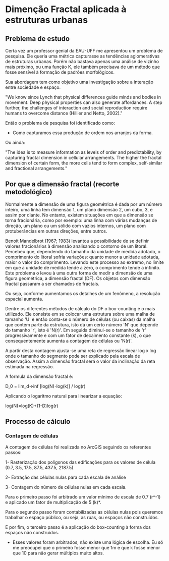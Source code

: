 # Dimenção Fractal aplicada à estruturas urbanas

## Preblema de estudo

Certa vez um professor genial da EAU-UFF me apresentou um problema de pesquisa. Ele queria uma métrica capturasse as tendências aglomerativas de estruturas urbanas. Porém não bastava apenas uma análise de vizinho mais próximo, ou uma função K, ele também precisava de um método que fosse sensível à formação de padrões morfológicos.

Sua abordagem tem como objetivo uma investigação sobre a interação entre sociedade e espaço.

"We know since Lynch that physical differences guide minds and bodies in movement. Deep physical properties can also generate affordances. A step further, the challenges of interaction and social reproduction require humans to overcome distance (Hillier and Netto, 2002)."

Então o problema de pesquisa foi identificado como: 

- Como capturamos essa produção de ordem nos arranjos da forma.

Ou ainda:

"The idea is to measure information as levels of order and predictability, by capturing fractal dimension in cellular arrangements. The higher the fractal dimension of certain form, the more cells tend to form complex, self-similar and fractional arrangements."

## Por que a dimensão fractal (recorte metodológico)

Normalmente a dimensão de uma figura geométrica é dada por um número inteiro, uma linha tem dimensão 1, um plano dimensão 2, um cubo, 3, e assim por diante. No entanto, existem situações em que a dimensão se torna fracionária, como por exemplo: uma linha com várias mudanças de direção, um plano ou um sólido com vazios internos, um plano com protuberâncias em outras direções, entre outros.

Benoit Mandelbrot (1967; 1983) levantou a possibilidade de se definir valores fracionários à dimensão analisando o contorno de um litoral. Percebeu que, dependendo do tamanho da unidade de medida adotado, o comprimento do litoral sofria variações: quanto menor a unidade adotada, maior o valor do comprimento. Levando este processo ao extremo, no limite em que a unidade de medida tende a zero, o comprimento tende a infinito. Este problema o levou à uma outra forma de medir a dimensão de uma figura geométrica, a dimensão fractal (DF). Os objetos com dimensão fractal passaram a ser chamados de fractais.

Ou seja, conforme aumentamos os detalhes de um fenômeno, a resolução espacial aumenta.

Dentre os diferentes métodos de cálculo do DF o box-counting é o mais utilizado. Ele consiste em se colocar uma estrutura sobre uma malha de tamanho 'U' e então conta-se o número de células (ou caixas) da malha que contém parte da estrutura, isto dá um certo número 'N' que depende do tamanho 'r', isto é 'N(r)'. Em seguida diminui-se o tamanho de 'r' progressivamente e com um fator de decaimento constante (k), o que consequentemente aumenta a contagem de células ou 'N(r)'.

A partir desta contagem ajusta-se uma reta de regressão linear log x log onde o tamanho do segmento pode ser explicado pela escala de observação. Assim a dimensão fractal será o valor da inclinação da reta estimada na regressão.

A formula da dimensão fractal é:

D_0 = lim_d->inf [log(N)-log(k)] / log(r)

Aplicando o logaritmo natural para linearizar a equação:

log(N)=log(K)+(1-D)log(r)

## Processo de cálculo

### Contagem de células

A contagem de células foi realizada no ArcGIS seguindo os referentes passos:

1- Rasterização dos polígonos das edificações para os valores de célula (0.7, 3.5, 17.5, 87.5, 437.5, 2187.5)

2- Extração das células nulas para cada escala de análise

3- Contagem do número de células nulas em cada escala.

Para o primeiro passo foi arbitrado um valor mínimo de escala de 0.7 (r^-1) e aplicado um fator de multiplicação de 5 (k)*. 

Para o segundo passo foram contabilizadas as células nulas pois queremos trabalhar o espaço público, ou seja, as ruas, ou espaços não construídos.

E por fim, o terceiro passo é a aplicação do box-counting à forma dos espaços não construídos.

* Esses valores foram arbitrados, não existe uma lógica de escolha. Eu só me preocupei que o primeiro fosse menor que 1m e que k fosse menor que 10 para não gerar múltiplos muito altos.

